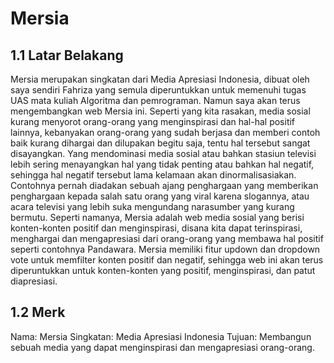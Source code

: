 # Mersia
## 1.1 Latar Belakang
Mersia merupakan singkatan dari Media Apresiasi Indonesia, dibuat oleh saya sendiri Fahriza yang semula diperuntukkan untuk memenuhi tugas UAS mata kuliah Algoritma dan pemrograman. Namun saya akan terus mengembangkan web Mersia ini. Seperti yang kita rasakan, media sosial kurang menyorot orang-orang yang menginspirasi dan hal-hal positif lainnya, kebanyakan orang-orang yang sudah berjasa dan memberi contoh baik kurang dihargai dan dilupakan begitu saja, tentu hal tersebut sangat disayangkan. Yang mendominasi media sosial atau bahkan stasiun televisi lebih sering menayangkan hal yang tidak penting atau bahkan hal negatif, sehingga hal negatif tersebut lama kelamaan akan dinormalisasiakan. Contohnya pernah diadakan sebuah ajang penghargaan yang memberikan penghargaan kepada salah satu orang yang viral karena slogannya, atau acara televisi yang lebih suka mengundang narasumber yang kurang bermutu. Seperti namanya, Mersia adalah web media sosial yang berisi konten-konten positif dan menginspirasi, disana kita dapat terinspirasi, menghargai dan mengapresiasi dari orang-orang yang membawa hal positif seperti contohnya Pandawara. Mersia memiliki fitur updown dan dropdown vote untuk memfilter konten positif dan negatif, sehingga web ini akan terus diperuntukkan untuk konten-konten yang positif, menginspirasi, dan patut diapresiasi.
## 1.2 Merk
Nama: Mersia
Singkatan: Media Apresiasi Indonesia
Tujuan: Membangun sebuah media yang dapat menginspirasi dan mengapresiasi orang-orang.
